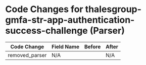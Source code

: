 # Code Changes for thalesgroup-gmfa-str-app-authentication-success-challenge (Parser)

| Code Change | Field Name | Before | After |
|-------------|------------|--------|-------|
| removed_parser | N/A |  | N/A |